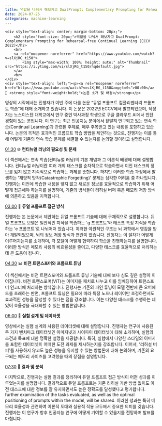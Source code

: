 ```yaml
---
title: 역할을 나눠서 해보자고 DualPrompt: Complementary Prompting for Rehearsal-free Continual Learning (ECCV 2022)
date: 2024-07-25
categories: machine-learning
---
```

<div class="email-container">
    
    <div style="text-align: center; margin-bottom: 20px;">
        <h2 style="font-size: 20px;">역할을 나눠서 해보자고 DualPrompt: Complementary Prompting for Rehearsal-free Continual Learning (ECCV 2022)</h2>
        <br>
        <a rel="noopener noreferrer" href="https://www.youtube.com/watch?v=slXjRG_t150">
            <img style="max-width: 100%; height: auto;" alt="Thumbnail" src="https://i.ytimg.com/vi/slXjRG_t150/hqdefault.jpg">
        </a>
        <br>
    </div>
    <div style="text-align: left;"><p><a rel="noopener noreferrer" href="https://www.youtube.com/watch?v=slXjRG_t150&amp;t=0s">00:00</a> 📖 <strong style="font-weight:bold;">논문 소개 및 배경</strong></p>
<p>영상의 시작에서는 진행자가 이번 주에 다룰 논문 “듀얼 프롬프트 컴플리멘터리 프롬프트 학습”에 대해 소개하고 있습니다. 이 논문은 2022년 ECCV에서 발표되었으며, 작성자는 노스이스턴 대학교에서 연구 중인 박사과정 학생으로 구글 클라우드 AI에서 인턴 경험이 있는 분입니다. 이 연구는 최근 인공지능 분야에서 활발히 연구되고 있는 연속 학습(Continual Learning)과 관련된 주제로, 매우 주목받고 있는 내용을 포함하고 있습니다. 논문의 목적은 효과적인 프롬프트 학습 방법을 제안하는 것으로, 진행자는 이를 통해 어떻게 기존의 연속 학습 문제를 해결할 수 있는지를 논의할 것이라고 설명합니다.</p>
<p><a rel="noopener noreferrer" href="https://www.youtube.com/watch?v=slXjRG_t150&amp;t=90s">01:30</a> 🌐 <strong style="font-weight:bold;">컨티뉴얼 러닝의 필요성 및 문제</strong></p>
<p>이 섹션에서는 연속 학습(컨티뉴얼 러닝)의 기본 개념과 그 이론적 배경에 대해 설명합니다. 컨티뉴얼 러닝이란 여러 개의 태스크를 순차적으로 학습하면서 이전 태스크의 정보를 잃지 않고 지속적으로 학습하는 과제를 뜻합니다. 하지만 이러한 학습 과정에서 발생하는 '재앙적 망각(Catastrophic Forgetting)' 문제는 심각한 어려움 중 하나입니다. 진행자는 이전에 학습한 내용을 잊지 않고 새로운 정보를 효율적으로 학습하기 위해 어떻게 접근해야 하는지를 설명하며, 기존의 방식들이 리허설 버퍼 혹은 메모리 저장 방식에 의존하고 있음을 지적합니다.</p>
<p><a rel="noopener noreferrer" href="https://www.youtube.com/watch?v=slXjRG_t150&amp;t=180s">03:00</a> 🧠 <strong style="font-weight:bold;">듀얼 프롬프트 접근 방식</strong></p>
<p>진행자는 본 논문에서 제안하는 듀얼 프롬프트 기술에 대해 구체적으로 설명합니다. 듀얼 프롬프트 모델은 일반적인 지식을 학습하는 'g 프롬프트'와 태스크 특정 지식을 학습하는 'e 프롬프트'로 나뉘어져 있습니다. 이러한 이원적인 구조는 뇌 과학에서 영감을 받아 개발되었으며, 뇌의 정보 저장 방식과 연관이 있습니다. 진행자는 이 절차가 어떻게 이루어지는지를 소개하며, 각 모델이 어떻게 협력하여 학습을 진행하는지를 설명합니다. 이러한 방식은 메모리 사용의 비효율성을 줄이고, 다양한 태스크를 효율적으로 처리하는 데 큰 도움이 됩니다.</p>
<p><a rel="noopener noreferrer" href="https://www.youtube.com/watch?v=slXjRG_t150&amp;t=270s">04:30</a> 📊 <strong style="font-weight:bold;">비전 트랜스포머와 프롬프트 튜닝</strong></p>
<p>이 섹션에서는 비전 트랜스포머와 프롬프트 튜닝 기술에 대해 보다 심도 깊은 설명이 이어집니다. 비전 트랜스포머(ViT)는 이미지를 패치로 나누고 이를 임베딩하여 트랜스포머 인코더에 처리하는 방식입니다. 진행자는 기존의 파인 튜닝이 모델 전반에 큰 오버헤드를 초래하는 반면, 프롬프트 튜닝은 필요에 따라 특정 노드나 레이어만 조정하면서도 효과적인 성능을 달성할 수 있다는 점을 강조합니다. 이는 다양한 태스크를 수행하는 데 있어 효율성을 극대화할 수 있는 방법론입니다.</p>
<p><a rel="noopener noreferrer" href="https://www.youtube.com/watch?v=slXjRG_t150&amp;t=360s">06:00</a> 🧪 <strong style="font-weight:bold;">실험 설계 및 데이터셋</strong></p>
<p>영상에서는 실험 설계와 사용된 데이터셋에 대해 설명합니다. 진행자는 연구에 사용된 두 가지 벤치마크 데이터셋인 이미지넷과 사이파이 데이터셋에 대해 소개하며, 실험의 조건과 목표에 대한 명확한 설명을 제공합니다. 특히, 실험에서 다양한 스타일의 이미지를 포함한 데이터셋이 어떠한 도전 과제를 제시하는지를 강조합니다. 이어서, '리허설 버퍼'를 사용하지 않고도 높은 성능을 유지할 수 있는 방법론에 대해 논의하며, 기존의 요구되는 메모리 사이즈를 고려했을 때의 장점을 설명합니다.</p>
<p><a rel="noopener noreferrer" href="https://www.youtube.com/watch?v=slXjRG_t150&amp;t=450s">07:30</a> 🎯 <strong style="font-weight:bold;">결과 및 분석</strong></p>
<p>마지막으로, 진행자는 실험 결과를 정리하며 듀얼 프롬프트 접근 방식이 어떤 성과를 이루었는지를 설명합니다. 결과적으로 듀얼 프롬프트는 기존 리허설 기반 방법 없이도 이전 태스크에 대한 정보를 잘 유지하면서도 높은 정확도를 달성했다고 평가합니다. further examination of the tasks evaluated, as well as the optimal positioning of prompts within the model, will be shared. 이러한 성과는 특히 메모리 효율성과 관련하여 이론적 토대와 실용적 적용 모두에서 중요한 의미를 갖습니다. 진행자는 이 연구가 향후 인공지능 연구에 어떻게 기여할 수 있을지를 전망하며 발표를 마칩니다.</p></div>
        </div>
